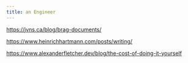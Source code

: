 ```yaml
---
title: an Engineer
---
```


https://jvns.ca/blog/brag-documents/

https://www.heinrichhartmann.com/posts/writing/

https://www.alexanderfletcher.dev/blog/the-cost-of-doing-it-yourself




